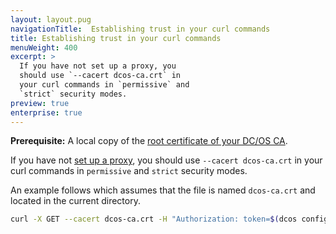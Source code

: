 ```yaml
---
layout: layout.pug
navigationTitle:  Establishing trust in your curl commands
title: Establishing trust in your curl commands
menuWeight: 400
excerpt: >
  If you have not set up a proxy, you
  should use `--cacert dcos-ca.crt` in
  your curl commands in `permissive` and
  `strict` security modes.
preview: true
enterprise: true
---
```


**Prerequisite:** A local copy of the [root certificate of your DC/OS CA](/1.8/administration/tls-ssl/ent/get-cert/).

If you have not [set up a proxy](/1.8/administration/tls-ssl/ent/haproxy-adminrouter/), you should use `--cacert dcos-ca.crt` in your curl commands in `permissive` and `strict` security modes. 

An example follows which assumes that the file is named `dcos-ca.crt` and located in the current directory.

```bash
curl -X GET --cacert dcos-ca.crt -H "Authorization: token=$(dcos config show core.dcos_acs_token)" $(dcos config show core.dcos_url)/acs/api/v1/users
```